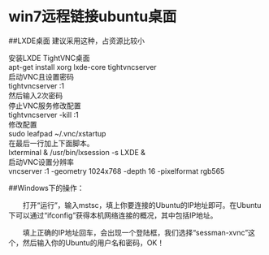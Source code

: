 # win7远程链接ubuntu桌面

##LXDE桌面 
建议采用这种，占资源比较小

安装LXDE TightVNC桌面  
apt-get install xorg lxde-core tightvncserver  
启动VNC且设置密码  
tightvncserver :1  
然后输入2次密码  
停止VNC服务修改配置  
tightvncserver -kill :1  
修改配置  
sudo leafpad ~/.vnc/xstartup  
在最后一行加上下面脚本。  
lxterminal &
/usr/bin/lxsession -s LXDE &  
启动VNC设置分辨率  
vncserver :1 -geometry 1024x768 -depth 16 -pixelformat rgb565  



##Windows下的操作：

　　打开“运行”，输入mstsc，填上你要连接的Ubuntu的IP地址即可。在Ubuntu下可以通过“ifconfig”获得本机网络连接的概况，其中包括IP地址。

　　填上正确的IP地址回车，会出现一个登陆框，我们选择“sessman-xvnc”这个，然后输入你的Ubuntu的用户名和密码，OK！ 